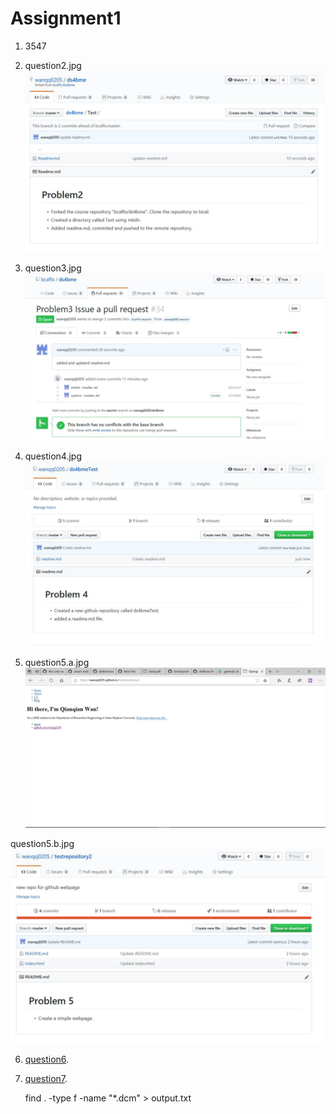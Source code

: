 # Assignment1 
1. 3547

2. question2.jpg
![question2.jpg](https://github.com/wanqq0205/my-first-repo/blob/master/question2.jpg)

3. question3.jpg
![question3.jpg](https://github.com/wanqq0205/my-first-repo/blob/master/question3.jpg)

4. question4.jpg
![question4.jpg](https://github.com/wanqq0205/my-first-repo/blob/master/question4.jpg)

5. question5.a.jpg
![question5.a.jpg](https://github.com/wanqq0205/my-first-repo/blob/master/question5.jpg)

question5.b.jpg
![question5.b.jpg](https://github.com/wanqq0205/my-first-repo/blob/master/question5.b.jpg)

6. [question6](https://github.com/wanqq0205/my-first-repo/blob/master/question6.sh).

7. [question7](https://github.com/wanqq0205/my-first-repo/blob/master/question7.sh).
   
   find . -type f -name "*.dcm" > output.txt

